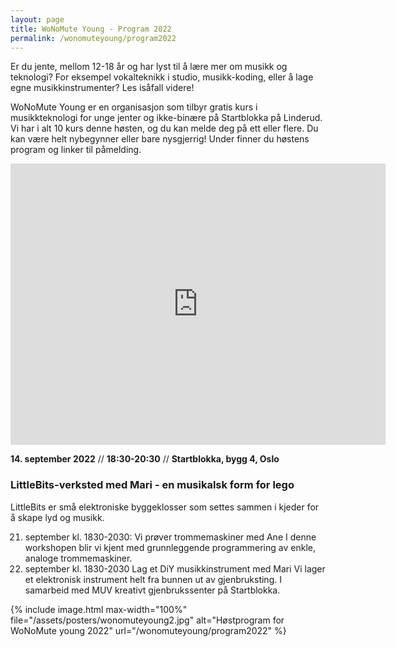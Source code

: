 ```yaml
---
layout: page
title: WoNoMute Young - Program 2022
permalink: /wonomuteyoung/program2022
---
```


Er du jente, mellom 12-18 år og har lyst til å lære mer om musikk
og teknologi? For eksempel vokalteknikk i studio, musikk-koding,
eller å lage egne musikkinstrumenter? Les isåfall videre!

WoNoMute Young er en organisasjon som tilbyr gratis kurs i
musikkteknologi for unge jenter og ikke-binære på Startblokka
på Linderud. Vi har i alt 10 kurs denne høsten, og du kan melde
deg på ett eller flere. Du kan være helt nybegynner eller bare nysgjerrig!
Under finner du høstens program og linker til påmelding.

<iframe src="https://www.google.com/maps/embed?pb=!1m18!1m12!1m3!1d1998.540063610804!2d10.84028340103671!3d59.93977380000001!2m3!1f0!2f0!3f0!3m2!1i1024!2i768!4f13.1!3m3!1m2!1s0x46416fdcd2140db7%3A0x32c80eb2c75f9dde!2s%C3%98stre%20Aker%20vei%2090%2C%200596%20Oslo!5e0!3m2!1sno!2sno!4v1661625962573!5m2!1sno!2sno" width="600" height="450" style="border:0;" allowfullscreen="" loading="lazy" referrerpolicy="no-referrer-when-downgrade"></iframe>


**14. september 2022** // **18:30-20:30** // **Startblokka, bygg 4, Oslo** 

### LittleBits-verksted med Mari - en musikalsk form for lego

LittleBits er små elektroniske byggeklosser som settes sammen i kjeder for å skape lyd og
musikk.



21. september kl. 1830-2030: Vi prøver trommemaskiner med Ane
I denne workshopen blir vi kjent med grunnleggende programmering av enkle, analoge trommemaskiner.
28. september kl. 1830-2030 Lag et DiY musikkinstrument med Mari
Vi lager et elektronisk instrument helt fra bunnen ut av gjenbruksting. I samarbeid med MUV
kreativt gjenbrukssenter på Startblokka.


<div id="posters">
{% include image.html
max-width="100%" file="/assets/posters/wonomuteyoung2.jpg" alt="Høstprogram for WoNoMute young 2022" url="/wonomuteyoung/program2022"
%}

</div>